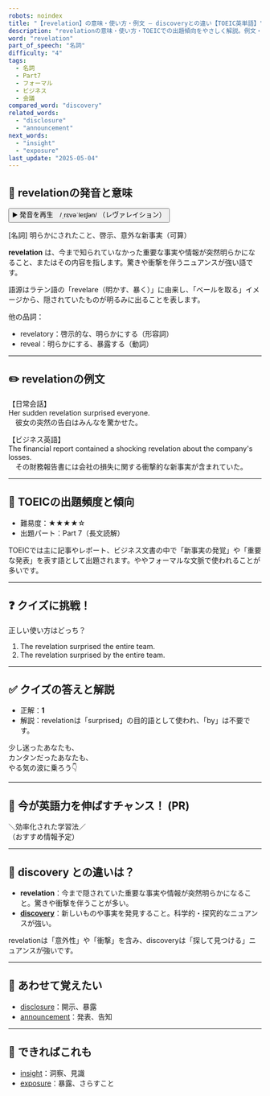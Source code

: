 ```yaml
---
robots: noindex
title: "【revelation】の意味・使い方・例文 ― discoveryとの違い【TOEIC英単語】"
description: "revelationの意味・使い方・TOEICでの出題傾向をやさしく解説。例文・クイズ付きでdiscoveryとの違いもわかりやすく学べます。"
word: "revelation"
part_of_speech: "名詞"
difficulty: "4"
tags:
  - 名詞
  - Part7
  - フォーマル
  - ビジネス
  - 会議
compared_word: "discovery"
related_words:
  - "disclosure"
  - "announcement"
next_words:
  - "insight"
  - "exposure"
last_update: "2025-05-04"
---
```


## 🔰 revelationの発音と意味

<button class="play-audio" onclick="playTTS('revelation')">
  <span class="play-audio-main">
    ▶️ 発音を再生　/ˌrɛvəˈleɪʃən/
  </span>
  <span class="play-audio-sub">
    （レヴァレイション）
  </span>
</button>

[名詞] 明らかにされたこと、啓示、意外な新事実（可算）

**revelation** は、今まで知られていなかった重要な事実や情報が突然明らかになること、またはその内容を指します。驚きや衝撃を伴うニュアンスが強い語です。

語源はラテン語の「revelare（明かす、暴く）」に由来し、「ベールを取る」イメージから、隠されていたものが明るみに出ることを表します。

他の品詞：  
- revelatory：啓示的な、明らかにする（形容詞）
- reveal：明らかにする、暴露する（動詞）

---

## ✏️ revelationの例文

【日常会話】  
Her sudden revelation surprised everyone.  
　彼女の突然の告白はみんなを驚かせた。

【ビジネス英語】  
The financial report contained a shocking revelation about the company's losses.  
　その財務報告書には会社の損失に関する衝撃的な新事実が含まれていた。

---

## 🎯 TOEICの出題頻度と傾向

- 難易度：★★★★☆
- 出題パート：Part 7（長文読解）

TOEICでは主に記事やレポート、ビジネス文書の中で「新事実の発覚」や「重要な発表」を表す語として出題されます。ややフォーマルな文脈で使われることが多いです。

---

## ❓ クイズに挑戦！

正しい使い方はどっち？

1. The revelation surprised the entire team.  
2. The revelation surprised by the entire team.

---

## ✅ クイズの答えと解説

- 正解：**1**
- 解説：revelationは「surprised」の目的語として使われ、「by」は不要です。

少し迷ったあなたも、  
カンタンだったあなたも、  
やる気の波に乗ろう👇️

---

## 🚀 今が英語力を伸ばすチャンス！ (PR)

<div class="info-center">
＼効率化された学習法／<br>  
（おすすめ情報予定）
</div>

---

## 🤔  discovery との違いは？

- **revelation**：今まで隠されていた重要な事実や情報が突然明らかになること。驚きや衝撃を伴うことが多い。
- **[discovery](/discovery)**：新しいものや事実を発見すること。科学的・探究的なニュアンスが強い。

revelationは「意外性」や「衝撃」を含み、discoveryは「探して見つける」ニュアンスが強いです。

---

## 🧩 あわせて覚えたい

- [disclosure](/disclosure)：開示、暴露
- [announcement](/announcement)：発表、告知

---

## 📖 できればこれも

- [insight](/insight)：洞察、見識
- [exposure](/exposure)：暴露、さらすこと

<!-- cvid: aid37_bid40 -->
